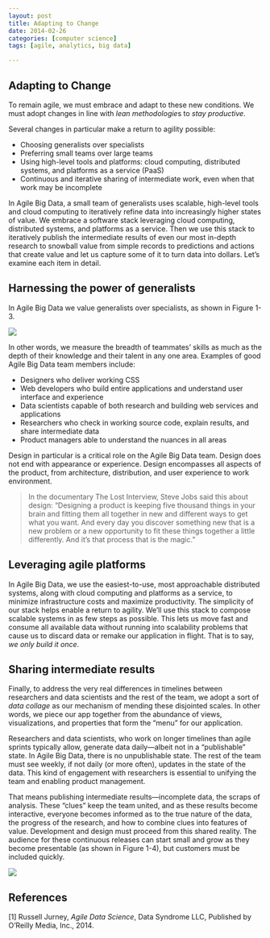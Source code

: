 ```yaml
---
layout: post
title: Adapting to Change
date: 2014-02-26
categories: [computer science]
tags: [agile, analytics, big data]

---
```


Adapting to Change
---
To remain agile, we must embrace and adapt to these new conditions. We must adopt changes in line with *lean methodologie*s to *stay productive*.
Several changes in particular make a return to agility possible:
* Choosing generalists over specialists
* Preferring small teams over large teams* Using high-level tools and platforms: cloud computing, distributed systems, and platforms as a service (PaaS)* Continuous and iterative sharing of intermediate work, even when that work may be incompleteIn Agile Big Data, a small team of generalists uses scalable, high-level tools and cloud computing to iteratively refine data into increasingly higher states of value. We embrace a software stack leveraging cloud computing, distributed systems, and platforms as a service. Then we use this stack to iteratively publish the intermediate results of even our most in-depth research to snowball value from simple records to predictions and actions that create value and let us capture some of it to turn data into dollars. Let’s examine each item in detail.
Harnessing the power of generalists
---
In Agile Big Data we value generalists over specialists, as shown in Figure 1-3.![](http://sungsoo.github.com/images/broad-roles-in-an-agile-big-data-team.png)In other words, we measure the breadth of teammates’ skills as much as the depth of their knowledge and their talent in any one area. Examples of good Agile Big Data team members include:
* Designers who deliver working CSS
* Web developers who build entire applications and understand user interface and experience* Data scientists capable of both research and building web services and applications* Researchers who check in working source code, explain results, and share intermediate data* Product managers able to understand the nuances in all areas
Design in particular is a critical role on the Agile Big Data team. Design does not end with appearance or experience. Design encompasses all aspects of the product, from architecture, distribution, and user experience to work environment.> In the documentary The Lost Interview, Steve Jobs said this about design: “Designing a product is keeping five thousand things in your brain and fitting them all together in new and different ways to get what you want. And every day you discover something new that is a new problem or a new opportunity to fit these things together a little differently. And it’s that process that is the magic.”Leveraging agile platforms
---
In Agile Big Data, we use the easiest-to-use, most approachable distributed systems, along with cloud computing and platforms as a service, to minimize infrastructure costs and maximize productivity. The simplicity of our stack helps enable a return to agility. We’ll use this stack to compose scalable systems in as few steps as possible. This lets us move fast and consume all available data without running into scalability problems that cause us to discard data or remake our application in flight. That is to say, *we only build it once*.
Sharing intermediate results
---
Finally, to address the very real differences in timelines between researchers and data scientists and the rest of the team, we adopt a sort of *data collage* as our mechanism of mending these disjointed scales. In other words, we piece our app together from the abundance of views, visualizations, and properties that form the “menu” for our application.
Researchers and data scientists, who work on longer timelines than agile sprints typically allow, generate data daily—albeit not in a “publishable” state. In Agile Big Data, there is no unpublishable state. The rest of the team must see weekly, if not daily (or more often), updates in the state of the data. This kind of engagement with researchers is essential to unifying the team and enabling product management.
That means publishing intermediate results—incomplete data, the scraps of analysis. These “clues” keep the team united, and as these results become interactive, everyone becomes informed as to the true nature of the data, the progress of the research, and how to combine clues into features of value. Development and design must proceed from this shared reality. The audience for these continuous releases can start small and grow as they become presentable (as shown in Figure 1-4), but customers must be included quickly.
![](http://sungsoo.github.com/images/growing-audience.png)References
---
[1] Russell Jurney, *Agile Data Science*, Data Syndrome LLC, Published by O’Reilly Media, Inc., 2014.